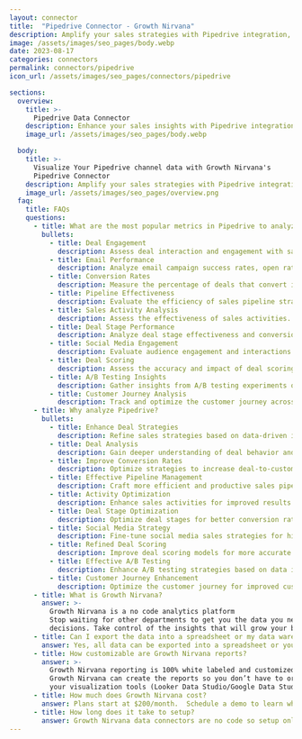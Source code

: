 ```yaml
---
layout: connector
title:  "Pipedrive Connector - Growth Nirvana"
description: Amplify your sales strategies with Pipedrive integration, gaining actionable insights from deal data analysis.
image: /assets/images/seo_pages/body.webp
date: 2023-08-17
categories: connectors
permalink: connectors/pipedrive
icon_url: /assets/images/seo_pages/connectors/pipedrive

sections:
  overview:
    title: >-
      Pipedrive Data Connector
    description: Enhance your sales insights with Pipedrive integration. Seamlessly merge sales data, unlocking insights that shape deal strategies, pipeline analysis, and operational excellence.
    image_url: /assets/images/seo_pages/body.webp

  body:
    title: >-
      Visualize Your Pipedrive channel data with Growth Nirvana's
      Pipedrive Connector
    description: Amplify your sales strategies with Pipedrive integration, gaining actionable insights from deal data analysis.
    image_url: /assets/images/seo_pages/overview.png
  faq:
    title: FAQs
    questions:
      - title: What are the most popular metrics in Pipedrive to analyze?
        bullets:
          - title: Deal Engagement
            description: Assess deal interaction and engagement with sales materials.
          - title: Email Performance
            description: Analyze email campaign success rates, open rates, and click-through rates.
          - title: Conversion Rates
            description: Measure the percentage of deals that convert into customers.
          - title: Pipeline Effectiveness
            description: Evaluate the efficiency of sales pipeline strategies.
          - title: Sales Activity Analysis
            description: Assess the effectiveness of sales activities.
          - title: Deal Stage Performance
            description: Analyze deal stage effectiveness and conversion rates.
          - title: Social Media Engagement
            description: Evaluate audience engagement and interactions on social media platforms.
          - title: Deal Scoring
            description: Assess the accuracy and impact of deal scoring models.
          - title: A/B Testing Insights
            description: Gather insights from A/B testing experiments on deals.
          - title: Customer Journey Analysis
            description: Track and optimize the customer journey across sales touchpoints.
      - title: Why analyze Pipedrive?
        bullets:
          - title: Enhance Deal Strategies
            description: Refine sales strategies based on data-driven insights.
          - title: Deal Analysis
            description: Gain deeper understanding of deal behavior and preferences.
          - title: Improve Conversion Rates
            description: Optimize strategies to increase deal-to-customer conversion rates.
          - title: Effective Pipeline Management
            description: Craft more efficient and productive sales pipeline strategies.
          - title: Activity Optimization
            description: Enhance sales activities for improved results.
          - title: Deal Stage Optimization
            description: Optimize deal stages for better conversion rates.
          - title: Social Media Strategy
            description: Fine-tune social media sales strategies for higher engagement.
          - title: Refined Deal Scoring
            description: Improve deal scoring models for more accurate deal prioritization.
          - title: Effective A/B Testing
            description: Enhance A/B testing strategies based on data insights.
          - title: Customer Journey Enhancement
            description: Optimize the customer journey for improved customer experiences.
      - title: What is Growth Nirvana?
        answer: >-
          Growth Nirvana is a no code analytics platform 
          Stop waiting for other departments to get you the data you need to make critical business 
          decisions. Take control of the insights that will grow your business.
      - title: Can I export the data into a spreadsheet or my data warehouse?
        answer: Yes, all data can be exported into a spreadsheet or your data warehouse (Google BigQuery, AWS, Snowflake, Azure, etc)
      - title: How customizable are Growth Nirvana reports?
        answer: >-
          Growth Nirvana reporting is 100% white labeled and customized to your specifications.
          Growth Nirvana can create the reports so you don’t have to or you can connect
          your visualization tools (Looker Data Studio/Google Data Studio, Tableau, PowerBI, etc) to Growth Nirvana.
      - title: How much does Growth Nirvana cost?
        answer: Plans start at $200/month.  Schedule a demo to learn what plan is best for you.
      - title: How long does it take to setup?
        answer: Growth Nirvana data connectors are no code so setup only requires a few clicks.
---
```

